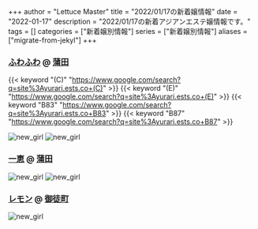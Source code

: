 +++
author = "Lettuce Master"
title = "2022/01/17の新着嬢情報"
date = "2022-01-17"
description = "2022/01/17の新着アジアンエステ嬢情報です。"
tags = []
categories = ["新着嬢別情報"]
series = ["新着嬢別情報"]
aliases = ["migrate-from-jekyl"]
+++
### [ふわふわ](http://yurari.ests.co/) @ [蒲田](/post/kamata)
{{< keyword "(C)" "https://www.google.com/search?q=site%3Ayurari.ests.co+(C)" >}} {{< keyword "(E)" "https://www.google.com/search?q=site%3Ayurari.ests.co+(E)" >}} {{< keyword "B83" "https://www.google.com/search?q=site%3Ayurari.ests.co+B83" >}} {{< keyword "B87" "https://www.google.com/search?q=site%3Ayurari.ests.co+B87" >}} 

![new_girl](https://i.imgur.com/izwsmQA.jpeg)
![new_girl](https://i.imgur.com/L5g2Ez7.jpeg)
### [一恵](http://kazue.me-es.com/) @ [蒲田](/post/kamata)


![new_girl](https://i.imgur.com/fSho5s2.jpeg)
![new_girl](https://i.imgur.com/QVSqki6.jpeg)
### [レモン](http://ueno502.galaxy.bindcloud.jp/) @ [御徒町](/post/okachimachi)


![new_girl](https://i.imgur.com/Q8G4lNS.jpeg)
